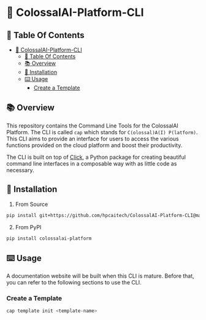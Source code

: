 # 🔮 ColossalAI-Platform-CLI

## 🔗 Table Of Contents

- [🔮 ColossalAI-Platform-CLI](#-colossalai-platform-cli)
  - [🔗 Table Of Contents](#-table-of-contents)
  - [📚 Overview](#-overview)
  - [🔨 Installation](#-installation)
  - [⌨️ Usage](#️-usage)
    - [Create a Template](#create-a-template)

## 📚 Overview

This repository contains the Command Line Tools for the ColossalAI Platform. 
The CLI is called `cap` which stands for `C(olossal)A(I) P(latform)`.
This CLI aims to provide an interface for users to access the various functions provided on the cloud platform and boost their productivity. 


The CLI is built on top of [Click](https://click.palletsprojects.com/en/8.0.x/), a Python package for creating beautiful command line interfaces in a composable way with as little code as necessary.


## 🔨 Installation

1. From Source

```bash
pip install git+https://github.com/hpcaitech/ColossalAI-Platform-CLI@main
```

2. From PyPI
```bash
pip install colossalai-platform
```

## ⌨️ Usage 

A documentation website will be built when this CLI is mature.
Before that, you can refer to the following sections to use the CLI.

### Create a Template

```bash
cap template init <template-name>
```
